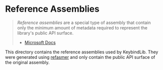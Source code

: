 # Reference Assemblies

> *Reference assemblies* are a special type of assembly that contain only the minimum amount of metadata required to represent the library's public API surface.
> 
> - [Microsoft Docs](https://docs.microsoft.com/en-us/dotnet/standard/assembly/reference-assemblies)

This directory contains the reference assemblies used by KeybindLib. They were generated using [refasmer](https://github.com/JetBrains/Refasmer) and only contain the public API surface of the original assembly.

